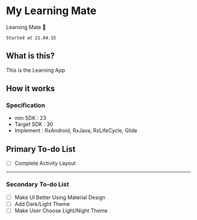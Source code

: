 # My Learning Mate

Learning Mate :couplekiss:

`Started at 21.04.15`


## What is this?

This is the Learning App

## How it works
### Specification
- min SDK : 23
- Target SDK : 30  
- Implement : RxAndroid, RxJava, RxLifeCycle, Glide

## Primary To-do List 
- [ ] Complete Activity Layout 

----------------
### Secondary To-do List 
- [ ] Make UI Better Using Material Design 
- [ ] Add Dark/Light Theme
- [ ] Make User Choose Light/Night Theme
